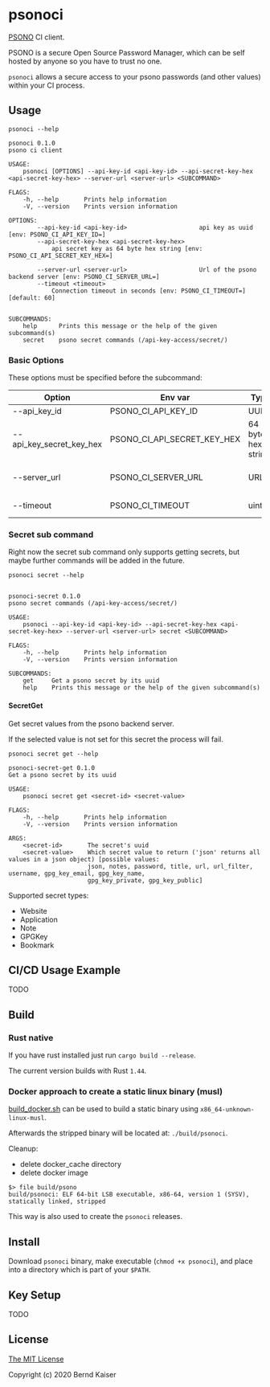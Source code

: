 # psonoci

[PSONO](https://psono.com/) CI client.

PSONO is a secure Open Source Password Manager, which can be self hosted by anyone so you have to trust no one.

`psonoci` allows a secure access to your psono passwords (and other values) within your CI process.

## Usage

`psonoci --help`

```
psonoci 0.1.0
psono ci client

USAGE:
    psonoci [OPTIONS] --api-key-id <api-key-id> --api-secret-key-hex <api-secret-key-hex> --server-url <server-url> <SUBCOMMAND>

FLAGS:
    -h, --help       Prints help information
    -V, --version    Prints version information

OPTIONS:
        --api-key-id <api-key-id>                    api key as uuid [env: PSONO_CI_API_KEY_ID=]
        --api-secret-key-hex <api-secret-key-hex>
            api secret key as 64 byte hex string [env: PSONO_CI_API_SECRET_KEY_HEX=]

        --server-url <server-url>                    Url of the psono backend server [env: PSONO_CI_SERVER_URL=]
        --timeout <timeout>
            Connection timeout in seconds [env: PSONO_CI_TIMEOUT=]  [default: 60]


SUBCOMMANDS:
    help      Prints this message or the help of the given subcommand(s)
    secret    psono secret commands (/api-key-access/secret/)
```

### Basic Options

These options must be specified before the subcommand:

<!-- TODO UPDATE with new options -->

| Option                   | Env var                     | Type               | Required | Default | Description                                                               |
| ------------------------ | --------------------------- | ------------------ | -------- | ------- | ------------------------------------------------------------------------- |
| --api_key_id             | PSONO_CI_API_KEY_ID         | UUID               | yes      | None    | The UUID of your API key                                                  |
| --api_key_secret_key_hex | PSONO_CI_API_SECRET_KEY_HEX | 64 byte hex string | yes      | None    | Secret key used for decryption of the user's secret key                   |
| --server_url             | PSONO_CI_SERVER_URL         | URL                | yes      | None    | Address of the PSONO's backend server - e.g.: https://www.psono.pw/server |
| --timeout                | PSONO_CI_TIMEOUT            | uint64             | no       | 60      | Max http(s) request duration in seconds                                   |

### Secret sub command

Right now the secret sub command only supports getting secrets, but maybe further commands will be added in the future.

`psonoci secret --help`

```

psonoci-secret 0.1.0
psono secret commands (/api-key-access/secret/)

USAGE:
    psonoci --api-key-id <api-key-id> --api-secret-key-hex <api-secret-key-hex> --server-url <server-url> secret <SUBCOMMAND>

FLAGS:
    -h, --help       Prints help information
    -V, --version    Prints version information

SUBCOMMANDS:
    get     Get a psono secret by its uuid
    help    Prints this message or the help of the given subcommand(s)
```

#### SecretGet

Get secret values from the psono backend server.

If the selected value is not set for this secret the process will fail.

`psonoci secret get --help`

```
psonoci-secret-get 0.1.0
Get a psono secret by its uuid

USAGE:
    psonoci secret get <secret-id> <secret-value>

FLAGS:
    -h, --help       Prints help information
    -V, --version    Prints version information

ARGS:
    <secret-id>       The secret's uuid
    <secret-value>    Which secret value to return ('json' returns all values in a json object) [possible values:
                      json, notes, password, title, url, url_filter, username, gpg_key_email, gpg_key_name,
                      gpg_key_private, gpg_key_public]
```

Supported secret types:

-   Website
-   Application
-   Note
-   GPGKey
-   Bookmark

## CI/CD Usage Example

TODO

<!-- See [ci.sh](./examples/ci.sh) for an example script on how to use `psonoci` during your CI/CD process. -->

## Build

### Rust native

If you have rust installed just run `cargo build --release`.

The current version builds with Rust `1.44`.

### Docker approach to create a static linux binary (musl)

[build_docker.sh](./build_docker.sh) can be used to build a static binary using `x86_64-unknown-linux-musl`.

Afterwards the stripped binary will be located at: `./build/psonoci`.

Cleanup:

-   delete docker_cache directory
-   delete docker image

```
$> file build/psono
build/psonoci: ELF 64-bit LSB executable, x86-64, version 1 (SYSV), statically linked, stripped
```

This way is also used to create the `psonoci` releases.

## Install

Download `psonoci` binary, make executable (`chmod +x psonoci`), and place into a directory which is part of your `$PATH`.

## Key Setup

TODO

<!-- ### Create API Key

1. Go to `Other -> API Keys` and click `Create new API Key`.
2. Name your API key and make sure neither `Secret Restriction?` nor `Allow insecure usage?` are activated. (see Image )
3. Click Create
4. In the API key overview click on the edit Icon for the newly created key
5. In this view you will see all secrets you need for the `psoco` config (see image 2)

#### Create API Key

![Create API Key](./images/create_api_key.png "Create API Key")

#### View API Key

![View API Key](./images/view_api_key_secrets.png "View API Key") -->

## License

[The MIT License](https://opensource.org/licenses/MIT)

Copyright (c) 2020 Bernd Kaiser
